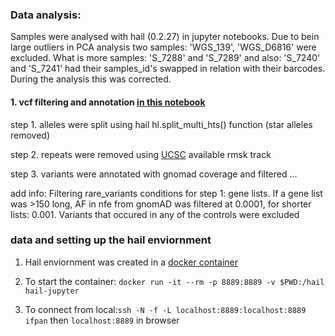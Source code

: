 ### Data analysis:

Samples were analysed with hail (0.2.27) in jupyter notebooks. Due to bein large outliers in PCA analysis two samples: 'WGS_139', 'WGS_D6816' were excluded. What is more samples: 'S_7288' and 'S_7289' and also: 'S_7240' and 'S_7241' had their samples_id's swapped in relation with their barcodes. During the analysis this was corrected.

#### 1. vcf filtering and annotation [in this notebook](large_vcf_prep.ipynb)

step 1. alleles were split using hail hl.split_multi_hts() function (star alleles removed)

step 2. repeats were removed using [UCSC](http://genome.ucsc.edu/cgi-bin/hgTables?hgsid=783011485_TrGD3OcGBeo5teIeaB31VgYFHLkz&clade=mammal&org=Human&db=hg38&hgta_group=rep&hgta_track=knownGene&hgta_table=0&hgta_regionType=genome&position=chr1%3A11%2C102%2C837-11%2C267%2C747&hgta_outputType=primaryTable&hgta_outFileName=) available rmsk track

step 3. variants were annotated with gnomad coverage and filtered ...


add info: Filtering rare_variants conditions for step 1: gene lists. If a gene list was >150 long, AF in nfe from gnomAD was filtered at 0.0001, for shorter lists: 0.001. Variants that occured in any of the controls were excluded


### data and setting up the hail enviornment

1. Hail enviornment was created in a [docker container](Dockerfile)

2. To start the container: `docker run -it --rm -p 8889:8889 -v $PWD:/hail hail-jupyter` 

3. To connect from local:`ssh -N -f -L localhost:8889:localhost:8889 ifpan` then `localhost:8889` in browser
 
